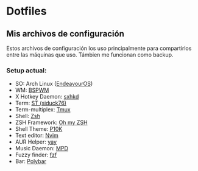 # Dotfiles
## Mis archivos de configuración
Estos archivos de configuración los uso principalmente para compartirlos entre las máquinas que uso.
Támbien me funcionan como backup.
### Setup actual:
* SO: Arch Linux ([EndeavourOS](https://endeavouros.com/))
* WM: [BSPWM](https://github.com/baskerville/bspwm)
* X Hotkey Daemon: [sxhkd](https://github.com/baskerville/sxhkd) 
* Term: [ST (siduck76)](https://github.com/siduck76/st) 
* Term-multiplex: [Tmux](https://github.com/tmux/tmux)
* Shell: [Zsh](https://github.com/zsh-users/zsh)
* ZSH Framework: [Oh my ZSH](https://ohmyz.sh/)
* Shell Theme: [P10K](https://github.com/romkatv/powerlevel10k)
* Text editor: [Nvim](https://github.com/neovim/neovim)
* AUR Helper: [yay](https://github.com/Jguer/yay)
* Music Daemon: [MPD](https://github.com/MusicPlayerDaemon/MPD)
* Fuzzy finder: [fzf](https://github.com/junegunn/fzf)
* Bar: [Polybar](https://github.com/polybar/polybar)
